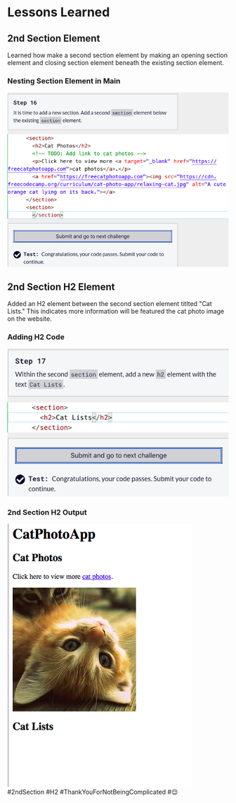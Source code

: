 <html>
  <body>
    <h1>Lessons Learned</h1>
    <h2>2nd Section Element</h2>
    <p>
      Learned how make a second section element by making an opening section element and closing section element beneath the existing section element.
    </p>
   <h3>Nesting Section Element in Main</h3>
   <img src="https://github.com/jennisa1/freeCodeCamp-Projects/blob/main/Cat%20Photo%20Album%20app/Images/Step%2016%20Code.png?raw=true" alt="Step 16 Code"> 
     <h2>2nd Section H2 Element</h2>
    <p>
      Added an H2 element between the second section element titlted "Cat Lists." This indicates more information will be featured the cat photo image on         the website.
    </p>
   <h3>Adding H2 Code</h3>
   <img src="https://github.com/jennisa1/freeCodeCamp-Projects/blob/main/Cat%20Photo%20Album%20app/Images/Step%2017%20Code.png?raw=true" alt="Step 17 Code"> 
     <h3>2nd Section H2 Output</h3>
   <img src="https://github.com/jennisa1/freeCodeCamp-Projects/blob/main/Cat%20Photo%20Album%20app/Images/Step%2017%20Output.png?raw=true" alt="Step 17 Output"> 
    #2ndSection #H2 #ThankYouForNotBeingComplicated #😌
  </body>
  </html>
